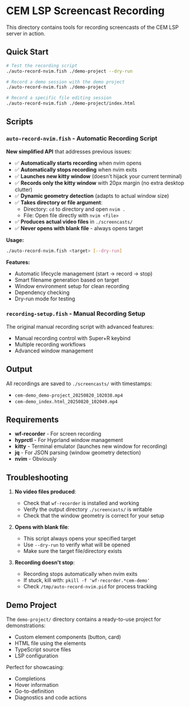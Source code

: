 # CEM LSP Screencast Recording

This directory contains tools for recording screencasts of the CEM LSP server in action.

## Quick Start

```bash
# Test the recording script
./auto-record-nvim.fish ./demo-project --dry-run

# Record a demo session with the demo project
./auto-record-nvim.fish ./demo-project

# Record a specific file editing session
./auto-record-nvim.fish ./demo-project/index.html
```

## Scripts

### `auto-record-nvim.fish` - Automatic Recording Script

**New simplified API** that addresses previous issues:
- ✅ **Automatically starts recording** when nvim opens
- ✅ **Automatically stops recording** when nvim exits  
- ✅ **Launches new kitty window** (doesn't hijack your current terminal)
- ✅ **Records only the kitty window** with 20px margin (no extra desktop clutter)
- ✅ **Dynamic geometry detection** (adapts to actual window size)
- ✅ **Takes directory or file argument**:
  - Directory: `cd` to directory and open `nvim .`
  - File: Open file directly with `nvim <file>`
- ✅ **Produces actual video files** in `./screencasts/`
- ✅ **Never opens with blank file** - always opens target

**Usage:**
```bash
./auto-record-nvim.fish <target> [--dry-run]
```

**Features:**
- Automatic lifecycle management (start → record → stop)
- Smart filename generation based on target
- Window environment setup for clean recording
- Dependency checking
- Dry-run mode for testing

### `recording-setup.fish` - Manual Recording Setup

The original manual recording script with advanced features:
- Manual recording control with Super+R keybind
- Multiple recording workflows
- Advanced window management

## Output

All recordings are saved to `./screencasts/` with timestamps:
- `cem-demo_demo-project_20250820_102038.mp4`
- `cem-demo_index.html_20250820_102049.mp4`

## Requirements

- **wf-recorder** - For screen recording
- **hyprctl** - For Hyprland window management
- **kitty** - Terminal emulator (launches new window for recording)
- **jq** - For JSON parsing (window geometry detection)
- **nvim** - Obviously

## Troubleshooting

1. **No video files produced**:
   - Check that `wf-recorder` is installed and working
   - Verify the output directory `./screencasts/` is writable
   - Check that the window geometry is correct for your setup

2. **Opens with blank file**:
   - This script always opens your specified target
   - Use `--dry-run` to verify what will be opened
   - Make sure the target file/directory exists

3. **Recording doesn't stop**:
   - Recording stops automatically when nvim exits
   - If stuck, kill with: `pkill -f 'wf-recorder.*cem-demo'`
   - Check `/tmp/auto-record-nvim.pid` for process tracking

## Demo Project

The `demo-project/` directory contains a ready-to-use project for demonstrations:
- Custom element components (button, card)
- HTML file using the elements  
- TypeScript source files
- LSP configuration

Perfect for showcasing:
- Completions
- Hover information
- Go-to-definition
- Diagnostics and code actions